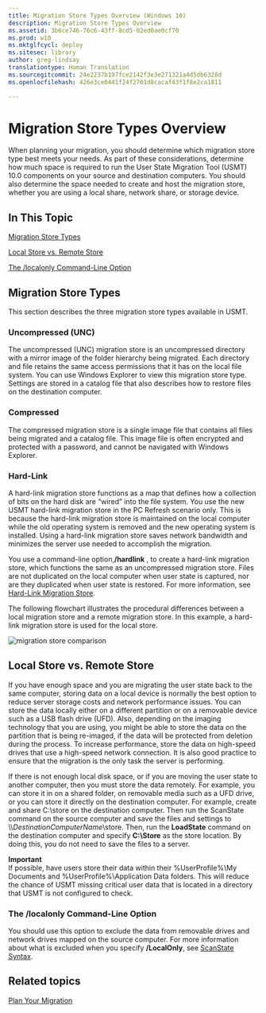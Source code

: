 ```yaml
---
title: Migration Store Types Overview (Windows 10)
description: Migration Store Types Overview
ms.assetid: 3b6ce746-76c6-43ff-8cd5-02ed0ae0cf70
ms.prod: w10
ms.mktglfcycl: deploy
ms.sitesec: library
author: greg-lindsay
translationtype: Human Translation
ms.sourcegitcommit: 24e2237b197fce2142f3e3e271321a4d5db6328d
ms.openlocfilehash: 426e3ce0441f24f2701d8cacaf43f1f8e2ca1811

---
```


# Migration Store Types Overview


When planning your migration, you should determine which migration store type best meets your needs. As part of these considerations, determine how much space is required to run the User State Migration Tool (USMT) 10.0 components on your source and destination computers. You should also determine the space needed to create and host the migration store, whether you are using a local share, network share, or storage device.

## In This Topic


[Migration Store Types](#bkmk-types)

[Local Store vs. Remote Store](#bkmk-localvremote)

[The /localonly Command-Line Option](#bkmk-localonly)

## <a href="" id="bkmk-types"></a>Migration Store Types


This section describes the three migration store types available in USMT.

### Uncompressed (UNC)

The uncompressed (UNC) migration store is an uncompressed directory with a mirror image of the folder hierarchy being migrated. Each directory and file retains the same access permissions that it has on the local file system. You can use Windows Explorer to view this migration store type. Settings are stored in a catalog file that also describes how to restore files on the destination computer.

### Compressed

The compressed migration store is a single image file that contains all files being migrated and a catalog file. This image file is often encrypted and protected with a password, and cannot be navigated with Windows Explorer.

### Hard-Link

A hard-link migration store functions as a map that defines how a collection of bits on the hard disk are “wired” into the file system. You use the new USMT hard-link migration store in the PC Refresh scenario only. This is because the hard-link migration store is maintained on the local computer while the old operating system is removed and the new operating system is installed. Using a hard-link migration store saves network bandwidth and minimizes the server use needed to accomplish the migration.

You use a command-line option,**/hardlink** , to create a hard-link migration store, which functions the same as an uncompressed migration store. Files are not duplicated on the local computer when user state is captured, nor are they duplicated when user state is restored. For more information, see [Hard-Link Migration Store](usmt-hard-link-migration-store.md).

The following flowchart illustrates the procedural differences between a local migration store and a remote migration store. In this example, a hard-link migration store is used for the local store.

![migration store comparison](images/dep-win8-l-usmt-migrationcomparemigstores.gif)

## <a href="" id="bkmk-localvremote"></a>Local Store vs. Remote Store


If you have enough space and you are migrating the user state back to the same computer, storing data on a local device is normally the best option to reduce server storage costs and network performance issues. You can store the data locally either on a different partition or on a removable device such as a USB flash drive (UFD). Also, depending on the imaging technology that you are using, you might be able to store the data on the partition that is being re-imaged, if the data will be protected from deletion during the process. To increase performance, store the data on high-speed drives that use a high-speed network connection. It is also good practice to ensure that the migration is the only task the server is performing.

If there is not enough local disk space, or if you are moving the user state to another computer, then you must store the data remotely. For example, you can store it in on a shared folder, on removable media such as a UFD drive, or you can store it directly on the destination computer. For example, create and share C:\\store on the destination computer. Then run the ScanState command on the source computer and save the files and settings to \\\\*DestinationComputerName*\\store. Then, run the **LoadState** command on the destination computer and specify **C:\\Store** as the store location. By doing this, you do not need to save the files to a server.

**Important**  
If possible, have users store their data within their %UserProfile%\\My Documents and %UserProfile%\\Application Data folders. This will reduce the chance of USMT missing critical user data that is located in a directory that USMT is not configured to check.

 

### <a href="" id="bkmk-localonly"></a>The /localonly Command-Line Option

You should use this option to exclude the data from removable drives and network drives mapped on the source computer. For more information about what is excluded when you specify **/LocalOnly**, see [ScanState Syntax](usmt-scanstate-syntax.md).

## Related topics


[Plan Your Migration](usmt-plan-your-migration.md)

 

 








<!--HONumber=Jun16_HO4-->


